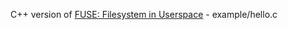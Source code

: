 C++ version of <a href="https://github.com/libfuse/libfuse/releases/tag/fuse-2.9.7">FUSE: Filesystem in Userspace</a> -  example/hello.c 
